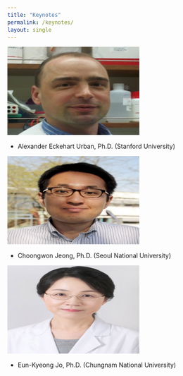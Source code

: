 ```yaml
---
title: "Keynotes"
permalink: /keynotes/
layout: single
---
```


<img src="doc_urban.png" alt="Description" width="300" height="200">

- Alexander Eckehart Urban, Ph.D. (Stanford University)

<img src="doc_choongwon.png" alt="Description" width="300" height="200">

- Choongwon Jeong, Ph.D. (Seoul National University)

<img src="doc_eunkyeong.png" alt="Description" width="300" height="200">

- Eun-Kyeong Jo, Ph.D. (Chungnam National University)

